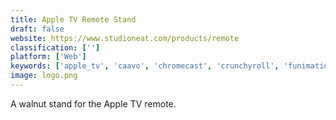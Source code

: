 ```yaml
---
title: Apple TV Remote Stand
draft: false 
website: https://www.studioneat.com/products/remote
classification: ['']
platform: ['Web']
keywords: ['apple_tv', 'caavo', 'chromecast', 'crunchyroll', 'funimation', 'fire_tv_stick', 'iina', 'livestream', 'mi_box_s', 'nextd', 'nvidia_shield_tv', 'periscope_for_apple_tv', 'plex_for_alexa', 'roku_tv', 'samsung_allshare_cast', 'spotify_for_amazon_fire_tv', 'rok_tv', 'tvos_12']
image: logo.png
---
```

A walnut stand for the Apple TV remote.